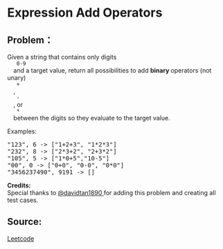 # Expression Add Operators

## Problem：

<div class="question-content">
 <p>
 </p>
 <p>
  Given a string that contains only digits
  <code>
   0-9
  </code>
  and a target value, return all possibilities to add
  <b>
   binary
  </b>
  operators (not unary)
  <code>
   +
  </code>
  ,
  <code>
   -
  </code>
  , or
  <code>
   *
  </code>
  between the digits so they evaluate to the target value.
 </p>
 <p>
  Examples:
  <br/>
 </p>
 <pre>"123", 6 -&gt; ["1+2+3", "1*2*3"] 
"232", 8 -&gt; ["2*3+2", "2+3*2"]
"105", 5 -&gt; ["1*0+5","10-5"]
"00", 0 -&gt; ["0+0", "0-0", "0*0"]
"3456237490", 9191 -&gt; []
</pre>
 <p>
  <b>
   Credits:
  </b>
  <br/>
  Special thanks to
  <a href="https://leetcode.com/discuss/user/davidtan1890">
   @davidtan1890
  </a>
  for adding this problem and creating all test cases.
 </p>
</div>


## Source:
[Leetcode](https://leetcode.com/problems/expression-add-operators/)
